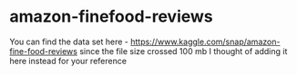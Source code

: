 # amazon-finefood-reviews

You can find the data set here - https://www.kaggle.com/snap/amazon-fine-food-reviews since the file size crossed 100 mb I thought of adding it here instead for your reference
